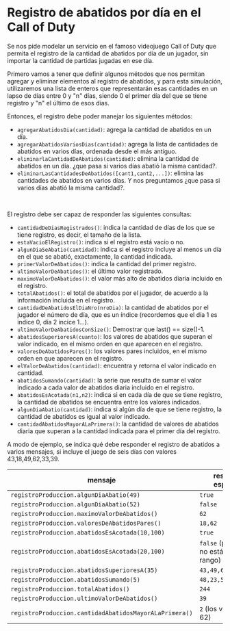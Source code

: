 # Registro de abatidos por día en el Call of Duty

Se nos pide modelar un servicio en el famoso videojuego Call of Duty que permita el registro de la cantidad de abatidos por día de un jugador, sin importar la cantidad de partidas jugadas en ese día. 

Primero vamos a tener que definir algunos métodos que nos permitan agregar y eliminar elementos al registro de abatidos, y para esta simulación, utilizaremos una lista de enteros que representarán esas cantidades en un lapso de días entre 0 y "n" días, siendo 0 el primer día del que se tiene registro y "n" el último de esos días. 

Entonces, el registro debe poder manejar los siguientes métodos:
- `agregarAbatidosDia(cantidad)`: agrega la cantidad de abatidos en un día.
- `agregarAbatidosVariosDias(cantidad)`: agrega la lista de cantidades de abatidos en varios días, ordenada desde el más antiguo.
- `eliminarlaCantidadDeAbatidos(cantidad)`: elimina la cantidad de abatidos en un día. ¿que pasa si varios días abatió la misma cantidad?.
- `eliminarLasCantidadesDeAbatidos([cant1,cant2,...])`: elimina las cantidades de abatidos en varios días. Y nos preguntamos ¿que pasa si varios días abatió la misma cantidad?.
<br>

El registro debe ser capaz de responder las siguientes consultas:
- `cantidadDeDiasRegistrados()`: indica la cantidad de días de los que se tiene registro, es decir, el tamaño de la lista.
- `estaVacioElRegistro()`: indica si el registro está vacío o no.
- `algunDiaSeAbatio(cantidad)`: indica si el registro incluye al menos un día en el que se abatió, exactamente, la cantidad indicada.
- `primerValorDeAbatidos()`: indica la cantidad del primer registro.
- `ultimoValorDeAbatidos()`: el último valor registrado.  
- `maximoValorDeAbatidos()`: el valor más alto de abatidos diaria incluido en el registro.
- `totalAbatidos()`: el total de abatidos por el jugador, de acuerdo a la información incluida en el registro.
- `cantidadDeAbatidosElDiaNro(nroDia)`: la cantidad de abatidos por el jugador el número de día, que es un índice (recordemos que el día 1 es indice 0, día 2 incice 1...).
- `ultimoValorDeAbatidosConSize()`: Demostrar que last() == size()-1.
- `abatidosSuperioresA(cuanto)`: los valores de abatidos que superan el valor indicado, en el mismo orden en que aparecen en el registro.
- `valoresDeAbatidosPares()`: los valores pares incluidos, en el mismo orden en que aparecen en el registro.
- `elValorDeAbatidos(cantidad)`: encuentra y retorna el valor indicado en cantidad.
- `abatidosSumando(cantidad)`: la serie que resulta de sumar el valor indicado a cada valor de abatidos diaria incluido en el registro. 
- `abatidosEsAcotada(n1,n2)`: indica si en cada día de que se tiene registro, la cantidad de abatidos se encuentra entre los valores indicados.
- `algunDiaAbatio(cantidad)`: indica si algún día de que se tiene registro, la cantidad de abatidos es igual al valor indicado.
- `cantidadAbatidosMayorALaPrimera()`: la cantidad de valores de abatidos diaria que superan a la cantidad indicada para el primer día del registro.

A modo de ejemplo, se indica qué debe responder el registro de abatidos a varios mensajes, si incluye el juego de seis días con valores 43,18,49,62,33,39.
 
| mensaje | resultado esperado | 
| --- | --- |
| `registroProduccion.algunDiaAbatio(49)` | `true` |
| `registroProduccion.algunDiaAbatio(52)` | `false` |
| `registroProduccion.maximoValorDeAbatidos()` | `62` |
| `registroProduccion.valoresDeAbatidosPares()` | `18,62` |
| `registroProduccion.abatidosEsAcotada(10,100)` | `true` |
| `registroProduccion.abatidosEsAcotada(20,100)` | `false` (porque 18 no está en el rango) |
| `registroProduccion.abatidosSuperioresA(35)` | `43,49,62,39` |
| `registroProduccion.abatidosSumando(5)` | `48,23,54,67,38,44` |
| `registroProduccion.totalAbatidos()` | `244` |
| `registroProduccion.ultimoValorDeAbatidos()` | `39` |
| `registroProduccion.cantidadAbatidosMayorALaPrimera()` | `2` (los valores 49 y 62) |
